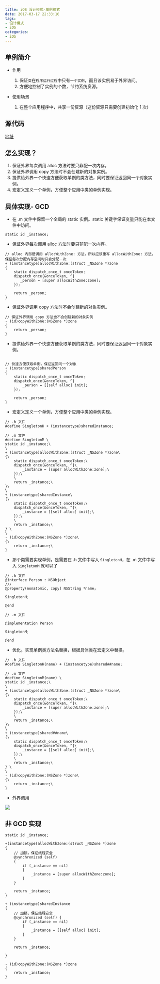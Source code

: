 ```yaml
---
title: iOS 设计模式-单例模式
date: 2017-03-17 22:33:16
tags:
- 设计模式
- iOS
categories:
- iOS
---
```


## 单例简介
- 作用
	1. 保证`类`在`程序运行过程`中只有`一个实例`，而且该实例易于外界访问。
	2. 方便地控制了实例的个数，节约系统资源。

- 使用场景
	1. 在整个应用程序中，共享一份资源（这份资源只需要创建初始化 1 次）

## 源代码
[地址](https://github.com/ljchen1129/Objective-C-Practice-Code/tree/master/iOS%20%E8%AE%BE%E8%AE%A1%E6%A8%A1%E5%BC%8F-%E5%8D%95%E4%BE%8B%E6%A8%A1%E5%BC%8F)


## 怎么实现？
1. 保证外界每次调用 alloc 方法时要只非配一次内存。
2. 保证外界调用 copy 方法时不会创建新的对象实例。
3. 提供给外界一个快速方便获取单例的类方法，同时要保证返回同一个对象实例。
4. 宏定义定义一个单例，方便整个应用中类的单例实现。


## 具体实现- GCD
- 在 .m 文件中保留一个全局的 static 实例。static 关键字保证变量只能在本文件中访问。

```
static id _instance;

```

- 保证外界每次调用 alloc 方法时要只非配一次内存。

```
// alloc 内部是调用 allocWithZone: 方法，所以应该重写 allocWithZone: 方法，保证每次分配内存空间时只会分配一次
+ (instancetype)allocWithZone:(struct _NSZone *)zone
{
    static dispatch_once_t onceToken;
    dispatch_once(&onceToken, ^{
       _person = [super allocWithZone:zone];
    });
    
    return _person;
}

```
	
	
- 保证外界调用 copy 方法时不会创建新的对象实例。

```
// 保证外界调用 copy 方法也不会创建新的对象实例
- (id)copyWithZone:(NSZone *)zone
{
    return _person;
}

```


- 提供给外界一个快速方便获取单例的类方法，同时要保证返回同一个对象实例。

```

// 快速方便获取单例，保证返回同一个对象
+ (instancetype)sharedPerson
{
    static dispatch_once_t onceToken;
    dispatch_once(&onceToken, ^{
        _person = [[self alloc] init];
    });
    
    return _person;
}

```

- 宏定义定义一个单例，方便整个应用中类的单例实现。

```
// .h 文件
#define SingletonH + (instancetype)sharedInstance;

// .m 文件
#define SingletonM \
static id _instance;\
\
+ (instancetype)allocWithZone:(struct _NSZone *)zone\
{\
    static dispatch_once_t onceToken;\
    dispatch_once(&onceToken, ^{\
        _instance = [super allocWithZone:zone];\
    });\
    \
    return _instance;\
}\
\
+ (instancetype)sharedInstance\
{\
    static dispatch_once_t onceToken;\
    dispatch_once(&onceToken, ^{\
        _instance = [[self alloc] init];\
    });\
    \
    return _instance;\
} \
\
- (id)copyWithZone:(NSZone *)zone\
{\
    return _instance;\
}

```

- 那个类需要实现单例，是需要在 .h 文件中写入 `SingletonH`，在 .m 文件中写入 `SingletonM` 就可以了

```
// .h 文件
@interface Person : NSObject
///
@property(nonatomic, copy) NSString *name;

SingletonH;

@end

// .m 文件

@implementation Person

SingletonM;

@end

```

- 优化。实现单例类方法名替换，根据具体类在宏定义中替换。

```
// .h 文件
#define SingletonH(name) + (instancetype)shared##name;

// .m 文件
#define SingletonM(name) \
static id _instance;\
\
+ (instancetype)allocWithZone:(struct _NSZone *)zone\
{\
    static dispatch_once_t onceToken;\
    dispatch_once(&onceToken, ^{\
        _instance = [super allocWithZone:zone];\
    });\
    \
    return _instance;\
}\
\
+ (instancetype)shared##name\
{\
    static dispatch_once_t onceToken;\
    dispatch_once(&onceToken, ^{\
        _instance = [[self alloc] init];\
    });\
    \
    return _instance;\
} \
\
- (id)copyWithZone:(NSZone *)zone\
{\
    return _instance;\
}

```

- 外界调用

![](http://o6heygfyq.bkt.clouddn.com/Snip20170502_1.png?imageView/0/h/400)

## 非 GCD 实现

```
static id _instance;

+(instancetype)allocWithZone:(struct _NSZone *)zone
{
    // 加锁，保证线程安全
    @synchronized (self)
    {
        if (_instance == nil)
        {
            _instance = [super allocWithZone:zone];
        }
    }
    
    return _instance;
}

+ (instancetype)sharedInstance
{
    // 加锁，保证线程安全
    @synchronized (self) {
        if (_instance == nil)
        {
            _instance = [[self alloc] init];
        }
    }
    
    return _instance;

}

- (id)copyWithZone:(NSZone *)zone
{
    return _instance;
}

```